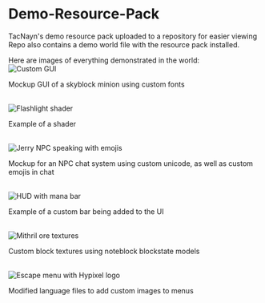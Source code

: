 # Demo-Resource-Pack
TacNayn's demo resource pack uploaded to a repository for easier viewing  
Repo also contains a demo world file with the resource pack installed.

Here are images of everything demonstrated in the world:  
![Custom GUI](https://github.com/IanK9988/Demo-Resource-Pack/blob/main/img/1.png?raw=true)

Mockup GUI of a skyblock minion using custom fonts
<br/>
<br/>

![Flashlight shader](https://github.com/IanK9988/Demo-Resource-Pack/blob/main/img/2.png?raw=true)

Example of a shader
<br/>
<br/>

![Jerry NPC speaking with emojis](https://github.com/IanK9988/Demo-Resource-Pack/blob/main/img/3.png?raw=true)

Mockup for an NPC chat system using custom unicode, as well as custom emojis in chat
<br/>
<br/>

![HUD with mana bar](https://github.com/IanK9988/Demo-Resource-Pack/blob/main/img/4.png?raw=true)

Example of a custom bar being added to the UI
<br/>
<br/>

![Mithril ore textures](https://github.com/IanK9988/Demo-Resource-Pack/blob/main/img/5.png?raw=true)

Custom block textures using noteblock blockstate models
<br/>
<br/>

![Escape menu with Hypixel logo](https://github.com/IanK9988/Demo-Resource-Pack/blob/main/img/6.png?raw=true)

Modified language files to add custom images to menus
